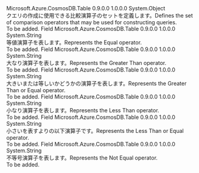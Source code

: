 <Type Name="QueryComparisons" FullName="Microsoft.Azure.CosmosDB.Table.QueryComparisons">
  <TypeSignature Language="C#" Value="public static class QueryComparisons" />
  <TypeSignature Language="ILAsm" Value=".class public auto ansi abstract sealed beforefieldinit QueryComparisons extends System.Object" />
  <TypeSignature Language="DocId" Value="T:Microsoft.Azure.CosmosDB.Table.QueryComparisons" />
  <TypeSignature Language="VB.NET" Value="Public Class QueryComparisons" />
  <TypeSignature Language="F#" Value="type QueryComparisons = class" />
  <AssemblyInfo>
    <AssemblyName>Microsoft.Azure.CosmosDB.Table</AssemblyName>
    <AssemblyVersion>0.9.0.0</AssemblyVersion>
    <AssemblyVersion>1.0.0.0</AssemblyVersion>
  </AssemblyInfo>
  <Base>
    <BaseTypeName>System.Object</BaseTypeName>
  </Base>
  <Interfaces />
  <Docs>
    <summary>
            <span data-ttu-id="699c9-101">クエリの作成に使用できる比較演算子のセットを定義します。</span><span class="sxs-lookup"><span data-stu-id="699c9-101">Defines the set of comparison operators that may be used for constructing queries.</span></span>
            </summary>
    <remarks>To be added.</remarks>
  </Docs>
  <Members>
    <Member MemberName="Equal">
      <MemberSignature Language="C#" Value="public const string Equal;" />
      <MemberSignature Language="ILAsm" Value=".field public static literal string Equal" />
      <MemberSignature Language="DocId" Value="F:Microsoft.Azure.CosmosDB.Table.QueryComparisons.Equal" />
      <MemberSignature Language="VB.NET" Value="Public Const Equal As String " />
      <MemberSignature Language="F#" Value="val mutable Equal : string" Usage="Microsoft.Azure.CosmosDB.Table.QueryComparisons.Equal" />
      <MemberType>Field</MemberType>
      <AssemblyInfo>
        <AssemblyName>Microsoft.Azure.CosmosDB.Table</AssemblyName>
        <AssemblyVersion>0.9.0.0</AssemblyVersion>
        <AssemblyVersion>1.0.0.0</AssemblyVersion>
      </AssemblyInfo>
      <ReturnValue>
        <ReturnType>System.String</ReturnType>
      </ReturnValue>
      <Docs>
        <summary>
            <span data-ttu-id="699c9-102">等値演算子を表します。</span><span class="sxs-lookup"><span data-stu-id="699c9-102">Represents the Equal operator.</span></span>
            </summary>
        <remarks>To be added.</remarks>
      </Docs>
    </Member>
    <Member MemberName="GreaterThan">
      <MemberSignature Language="C#" Value="public const string GreaterThan;" />
      <MemberSignature Language="ILAsm" Value=".field public static literal string GreaterThan" />
      <MemberSignature Language="DocId" Value="F:Microsoft.Azure.CosmosDB.Table.QueryComparisons.GreaterThan" />
      <MemberSignature Language="VB.NET" Value="Public Const GreaterThan As String " />
      <MemberSignature Language="F#" Value="val mutable GreaterThan : string" Usage="Microsoft.Azure.CosmosDB.Table.QueryComparisons.GreaterThan" />
      <MemberType>Field</MemberType>
      <AssemblyInfo>
        <AssemblyName>Microsoft.Azure.CosmosDB.Table</AssemblyName>
        <AssemblyVersion>0.9.0.0</AssemblyVersion>
        <AssemblyVersion>1.0.0.0</AssemblyVersion>
      </AssemblyInfo>
      <ReturnValue>
        <ReturnType>System.String</ReturnType>
      </ReturnValue>
      <Docs>
        <summary>
            <span data-ttu-id="699c9-103">大なり演算子を表します。</span><span class="sxs-lookup"><span data-stu-id="699c9-103">Represents the Greater Than operator.</span></span>
            </summary>
        <remarks>To be added.</remarks>
      </Docs>
    </Member>
    <Member MemberName="GreaterThanOrEqual">
      <MemberSignature Language="C#" Value="public const string GreaterThanOrEqual;" />
      <MemberSignature Language="ILAsm" Value=".field public static literal string GreaterThanOrEqual" />
      <MemberSignature Language="DocId" Value="F:Microsoft.Azure.CosmosDB.Table.QueryComparisons.GreaterThanOrEqual" />
      <MemberSignature Language="VB.NET" Value="Public Const GreaterThanOrEqual As String " />
      <MemberSignature Language="F#" Value="val mutable GreaterThanOrEqual : string" Usage="Microsoft.Azure.CosmosDB.Table.QueryComparisons.GreaterThanOrEqual" />
      <MemberType>Field</MemberType>
      <AssemblyInfo>
        <AssemblyName>Microsoft.Azure.CosmosDB.Table</AssemblyName>
        <AssemblyVersion>0.9.0.0</AssemblyVersion>
        <AssemblyVersion>1.0.0.0</AssemblyVersion>
      </AssemblyInfo>
      <ReturnValue>
        <ReturnType>System.String</ReturnType>
      </ReturnValue>
      <Docs>
        <summary>
            <span data-ttu-id="699c9-104">大きいまたは等しいかどうかの演算子を表します。</span><span class="sxs-lookup"><span data-stu-id="699c9-104">Represents the Greater Than or Equal operator.</span></span>
            </summary>
        <remarks>To be added.</remarks>
      </Docs>
    </Member>
    <Member MemberName="LessThan">
      <MemberSignature Language="C#" Value="public const string LessThan;" />
      <MemberSignature Language="ILAsm" Value=".field public static literal string LessThan" />
      <MemberSignature Language="DocId" Value="F:Microsoft.Azure.CosmosDB.Table.QueryComparisons.LessThan" />
      <MemberSignature Language="VB.NET" Value="Public Const LessThan As String " />
      <MemberSignature Language="F#" Value="val mutable LessThan : string" Usage="Microsoft.Azure.CosmosDB.Table.QueryComparisons.LessThan" />
      <MemberType>Field</MemberType>
      <AssemblyInfo>
        <AssemblyName>Microsoft.Azure.CosmosDB.Table</AssemblyName>
        <AssemblyVersion>0.9.0.0</AssemblyVersion>
        <AssemblyVersion>1.0.0.0</AssemblyVersion>
      </AssemblyInfo>
      <ReturnValue>
        <ReturnType>System.String</ReturnType>
      </ReturnValue>
      <Docs>
        <summary>
            <span data-ttu-id="699c9-105">小なり演算子を表します。</span><span class="sxs-lookup"><span data-stu-id="699c9-105">Represents the Less Than operator.</span></span>
            </summary>
        <remarks>To be added.</remarks>
      </Docs>
    </Member>
    <Member MemberName="LessThanOrEqual">
      <MemberSignature Language="C#" Value="public const string LessThanOrEqual;" />
      <MemberSignature Language="ILAsm" Value=".field public static literal string LessThanOrEqual" />
      <MemberSignature Language="DocId" Value="F:Microsoft.Azure.CosmosDB.Table.QueryComparisons.LessThanOrEqual" />
      <MemberSignature Language="VB.NET" Value="Public Const LessThanOrEqual As String " />
      <MemberSignature Language="F#" Value="val mutable LessThanOrEqual : string" Usage="Microsoft.Azure.CosmosDB.Table.QueryComparisons.LessThanOrEqual" />
      <MemberType>Field</MemberType>
      <AssemblyInfo>
        <AssemblyName>Microsoft.Azure.CosmosDB.Table</AssemblyName>
        <AssemblyVersion>0.9.0.0</AssemblyVersion>
        <AssemblyVersion>1.0.0.0</AssemblyVersion>
      </AssemblyInfo>
      <ReturnValue>
        <ReturnType>System.String</ReturnType>
      </ReturnValue>
      <Docs>
        <summary>
            <span data-ttu-id="699c9-106">小さいを表すよりの以下演算子です。</span><span class="sxs-lookup"><span data-stu-id="699c9-106">Represents the Less Than or Equal operator.</span></span>
            </summary>
        <remarks>To be added.</remarks>
      </Docs>
    </Member>
    <Member MemberName="NotEqual">
      <MemberSignature Language="C#" Value="public const string NotEqual;" />
      <MemberSignature Language="ILAsm" Value=".field public static literal string NotEqual" />
      <MemberSignature Language="DocId" Value="F:Microsoft.Azure.CosmosDB.Table.QueryComparisons.NotEqual" />
      <MemberSignature Language="VB.NET" Value="Public Const NotEqual As String " />
      <MemberSignature Language="F#" Value="val mutable NotEqual : string" Usage="Microsoft.Azure.CosmosDB.Table.QueryComparisons.NotEqual" />
      <MemberType>Field</MemberType>
      <AssemblyInfo>
        <AssemblyName>Microsoft.Azure.CosmosDB.Table</AssemblyName>
        <AssemblyVersion>0.9.0.0</AssemblyVersion>
        <AssemblyVersion>1.0.0.0</AssemblyVersion>
      </AssemblyInfo>
      <ReturnValue>
        <ReturnType>System.String</ReturnType>
      </ReturnValue>
      <Docs>
        <summary>
            <span data-ttu-id="699c9-107">不等号演算子を表します。</span><span class="sxs-lookup"><span data-stu-id="699c9-107">Represents the Not Equal operator.</span></span>
            </summary>
        <remarks>To be added.</remarks>
      </Docs>
    </Member>
  </Members>
</Type>